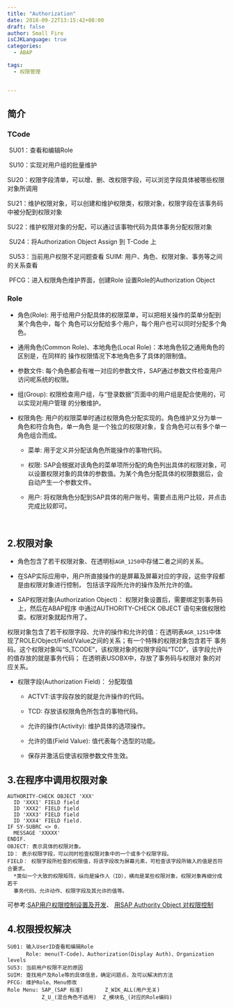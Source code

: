 ```yaml
---
title: "Authorization"
date: 2018-09-22T13:15:42+08:00
draft: false
author: Small Fire
isCJKLanguage: true
categories: 
  - ABAP

tags: 
  - 权限管理


---
```




## 简介

### TCode

​	SU01：查看和编辑Role

​	SU10：实现对用户组的批量维护


​	SU20：权限字段清单，可以增、删、改权限字段，可以浏览字段具体被哪些权限对象所调用

​	SU21：维护权限对象，可以创建和维护权限类，权限对象，权限字段在该事务码中被分配到权限对象

​	SU22：维护权限对象的分配，可以通过该事物代码为具体事务分配权限对象

​	SU24：将Authorization Object Assign 到 T-Code 上

​	SU53：当前用户权限不足问题查看
SUIM: 用户、角色、权限对象、事务等之间的关系查看

​	PFCG：进入权限角色维护界面，创建Role 设置Role的Authorization Object

### Role

- 角色(Role): 用于给用户分配具体的权限菜单，可以把相关操作的菜单分配到某个角色中，每个
  角色可以分配给多个用户，每个用户也可以同时分配多个角色。

- 通用角色(Common Role)、本地角色(Local Role)：本地角色较之通用角色的区别是，在同样的
  操作权限情况下本地角色多了具体的限制值。

- 参数文件: 每个角色都会有唯一对应的参数文件，SAP通过参数文件检查用户访问呢系统的权限。

- 组(Group): 权限检查用户组，与“登录数据”页面中的用户组是配合使用的，可以实现对用户管理
  的分散维护。

  

- 权限角色: 用户的权限菜单时通过权限角色分配实现的。角色维护又分为单一角色和符合角色，单一角色
           是一个独立的权限对象，复合角色可以有多个单一角色组合而成。
  	

  - 菜单: 用于定义并分配该角色所能操作的事物代码。

  - 权限: SAP会根据对该角色的菜单项所分配的角色列出具体的权限对象，可以设置权限对象的具体的参数值。为某个角色分配具体的权限数据后，会自动产生一个参数文件。
    	

  - 用户: 将权限角色分配到SAP具体的用户账号。需要点击用户比较，并点击完成比较即可。	

​		 

## 2.权限对象	

- 角色包含了若干权限对象、在透明标`AGR_1250`中存储二者之间的关系。

- 在SAP实际应用中，用户所直接操作的是屏幕及屏幕对应的字段，这些字段都是由权限对象进行控制，
  包括该字段所允许的操作及所允许的值。

- SAP权限对象(Authorization Object)： 权限对象设置后，需要绑定到事务码上，然后在ABAP程序
  中通过AUTHORITY-CHECK OBJECT 语句来做权限检查。权限对象就起作用了。

​	权限对象包含了若干权限字段、允许的操作和允许的值：在透明表`AGR_1251`中体现了ROLE/Object/Field/Value之间的关系；有一个特殊的权限对象包含若干
事务码。这个权限对象叫“S_TCODE”，该权限对象的权限字段叫“TCD”，该字段允许的值存放的就是事务代码；
在透明表USOBX中，存放了事务码与权限对 象的对应关系。 

- 权限字段(Authorization Field)： 分配取值 
  	

  - ACTVT:该字段存放的就是允许操作的代码。
    	
  - TCD: 存放该权限角色所包含的事物代码。

  - 允许的操作(Activity):  维护具体的选项操作。

  - 允许的值(Field Value): 值代表每个选型的功能。
    	

  - 保存并激活后使该权限参数文件生效。

## 3.在程序中调用权限对象
```JS
AUTHORITY-CHECK OBJECT 'XXX'
  ID 'XXX1' FIELD field
  ID 'XXX2' FIELD field
  ID 'XXX3' FIELD field
  ID 'XXX4' FIELD field.
IF SY-SUBRC <> 0.
  MESSAGE 'XXXXX'
ENDIF.
OBJECT: 表示具体的权限对象。
ID： 表示权限字段，可以同时检查权限对象中的一个或多个权限字段。
FIELD： 权限字段所检查的权限值，将该字段改为屏幕元素，可检查该字段所输入的值是否符合要求。
  *类似一个大致的权限矩阵，纵向是操作人（ID），横向是某些权限对象，权限对象再细分成若干
  事务代码、允许动作、权限字段及其允许的值等。
```
可参考:[SAP用户权限控制设置及开发](https://blog.csdn.net/candy_mmyy/article/details/54906571)、 [用SAP Authority Object 对权限控制](https://www.cnblogs.com/long2006sky/archive/2009/06/07/1498029.html)

## 4.权限授权解决

```JS
SU01: 输入UserID查看和编辑Role
	  Role: menu(T-Code)、Authorization(Display Auth)、Organization levels
SU53: 当前用户权限不足的原因
SUIM: 查找用户及Role等的具体信息，确定问题点，及可以解决的方法
PFCG: 维护Role、Menu修改
Role Menu: SAP_(SAP 标准)       Z_WIK_ALL(用户无关)
		   Z_U_(混合角色不适用)  Z_模块名_(对应的Role编码)
```
